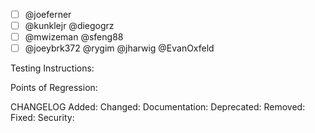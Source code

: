 - [ ] @joeferner
- [ ] @kunklejr @diegogrz
- [ ] @mwizeman @sfeng88
- [ ] @joeybrk372 @rygim @jharwig @EvanOxfeld

Testing Instructions:

Points of Regression:

CHANGELOG
Added: 
Changed: 
Documentation: 
Deprecated:
Removed:
Fixed:
Security:
